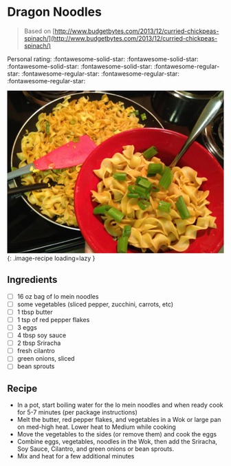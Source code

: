 <!-- Needs Manual Review -->

<!-- Do not modify sections with "AUTO-*". They are updated by make.py -->

# Dragon Noodles

> Based on [http://www.budgetbytes.com/2013/12/curried-chickpeas-spinach/](http://www.budgetbytes.com/2013/12/curried-chickpeas-spinach/)

<!-- rating=1; (User can specify rating on scale of 1-5) -->
<!-- AUTO-UserRating -->
Personal rating: :fontawesome-solid-star: :fontawesome-solid-star: :fontawesome-solid-star: :fontawesome-solid-star: :fontawesome-regular-star: :fontawesome-regular-star: :fontawesome-regular-star: :fontawesome-regular-star:
<!-- /AUTO-UserRating -->

<!-- name_image=dragon_noodles.jpg; (User can specify image name) -->
<!-- AUTO-Image -->
![dragon_noodles.jpg](./dragon_noodles.jpg){: .image-recipe loading=lazy }
<!-- /AUTO-Image -->

## Ingredients

* [ ] 16 oz bag of lo mein noodles
* [ ] some vegetables (sliced pepper, zucchini, carrots, etc)
* [ ] 1 tbsp butter
* [ ] 1 tsp of red pepper flakes
* [ ] 3 eggs
* [ ] 4 tbsp soy sauce
* [ ] 2 tbsp Sriracha
* [ ] fresh cilantro
* [ ] green onions, sliced
* [ ] bean sprouts

## Recipe

* In a pot, start boiling water for the lo mein noodles and when ready cook for 5-7 minutes (per package instructions)
* Melt the butter, red pepper flakes, and vegetables in a Wok or large pan on med-high heat. Lower heat to Medium while cooking
* Move the vegetables to the sides (or remove them) and cook the eggs
* Combine eggs, vegetables, noodles in the Wok, then add the Sriracha, Soy Sauce, Cilantro, and green onions or bean sprouts.
* Mix and heat for a few additional minutes
